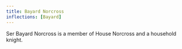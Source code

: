 ```yaml
---
title: Bayard Norcross
inflections: [Bayard]
---
```


Ser Bayard Norcross is a member of House Norcross and a household knight.



